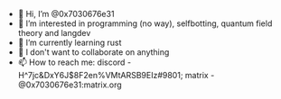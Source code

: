 - 👋 Hi, I’m @0x7030676e31
- 👀 I’m interested in programming (no way), selfbotting, quantum field theory and langdev
- 🌱 I’m currently learning rust
- 💞️ I don't want to collaborate on anything
- 📫 How to reach me: discord -  H^7jc&DxY6J$8F2en%VMtARSB9EIz#9801; matrix - @0x7030676e31:matrix.org

<!---
0x7030676e31/0x7030676e31 is a ✨ special ✨ repository because its `README.md` (this file) appears on your GitHub profile.
You can click the Preview link to take a look at your changes.
--->
